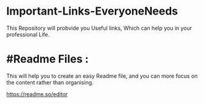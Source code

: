 # Important-Links-EveryoneNeeds

This Repository will probvide you Useful links, Which can help you in your professional Life.

 # #Readme Files :
 This will help you to create an easy Readme file, and you can more focus on the content rather than organising.

https://readme.so/editor
